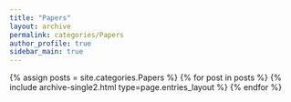 ```yaml
---
title: "Papers"
layout: archive
permalink: categories/Papers
author_profile: true
sidebar_main: true
---
```


{% assign posts = site.categories.Papers %}
{% for post in posts %} {% include archive-single2.html type=page.entries_layout %} {% endfor %}